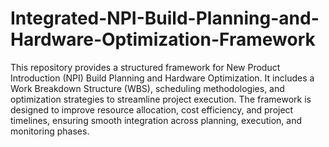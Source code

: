# Integrated-NPI-Build-Planning-and-Hardware-Optimization-Framework
 This repository provides a structured framework for New Product Introduction (NPI) Build Planning and Hardware Optimization. It includes a Work Breakdown Structure (WBS), scheduling methodologies, and optimization strategies to streamline project execution. The framework is designed to improve resource allocation, cost efficiency, and project timelines, ensuring smooth integration across planning, execution, and monitoring phases.
